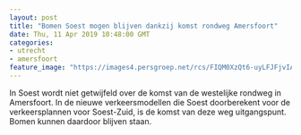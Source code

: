 ```yaml
---
layout: post
title: "Bomen Soest mogen blijven dankzij komst rondweg Amersfoort"
date: Thu, 11 Apr 2019 10:48:00 GMT
categories: 
- utrecht 
- amersfoort 
feature_image: "https://images4.persgroep.net/rcs/FIQM0XzQt6-uyLFJFjvIACAJgQs/diocontent/145302725/_fitwidth/400/?appId=21791a8992982cd8da851550a453bd7f&quality=0.7"
---
```


In Soest wordt niet getwijfeld over de komst van de westelijke rondweg in Amersfoort. In de nieuwe verkeersmodellen die Soest doorberekent voor de verkeersplannen voor Soest-Zuid, is de komst van deze weg uitgangspunt. Bomen kunnen daardoor blijven staan.
